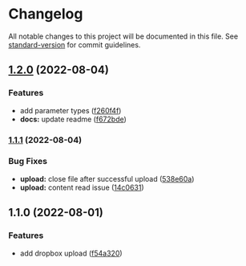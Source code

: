 # Changelog

All notable changes to this project will be documented in this file. See [standard-version](https://github.com/conventional-changelog/standard-version) for commit guidelines.

## [1.2.0](https://github.com/lmesacademy/dropbox-upload/compare/v1.1.1...v1.2.0) (2022-08-04)


### Features

* add parameter types ([f260f4f](https://github.com/lmesacademy/dropbox-upload/commit/f260f4fab0becdcb905536f51c0483b0d5b0520d))
* **docs:** update readme ([f672bde](https://github.com/lmesacademy/dropbox-upload/commit/f672bde249769e3f9f8ed6cb39390d80ec45f3d9))

### [1.1.1](https://github.com/lmesacademy/dropbox-upload/compare/v1.1.0...v1.1.1) (2022-08-04)


### Bug Fixes

* **upload:** close file after successful upload ([538e60a](https://github.com/lmesacademy/dropbox-upload/commit/538e60ae7d87652ce0c3413181de0074ed98ad1f))
* **upload:** content read issue ([14c0631](https://github.com/lmesacademy/dropbox-upload/commit/14c06318cc51fe4a81345d26ebb402623d8bdaf5))

## 1.1.0 (2022-08-01)


### Features

* add dropbox upload ([f54a320](https://github.com/lmesacademy/dropbox-upload/commit/f54a3207f0488ffcd891edaccfc626686e51c070))
